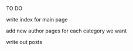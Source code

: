 TO DO

write index for main page

add new author pages for each category we want

write out posts



